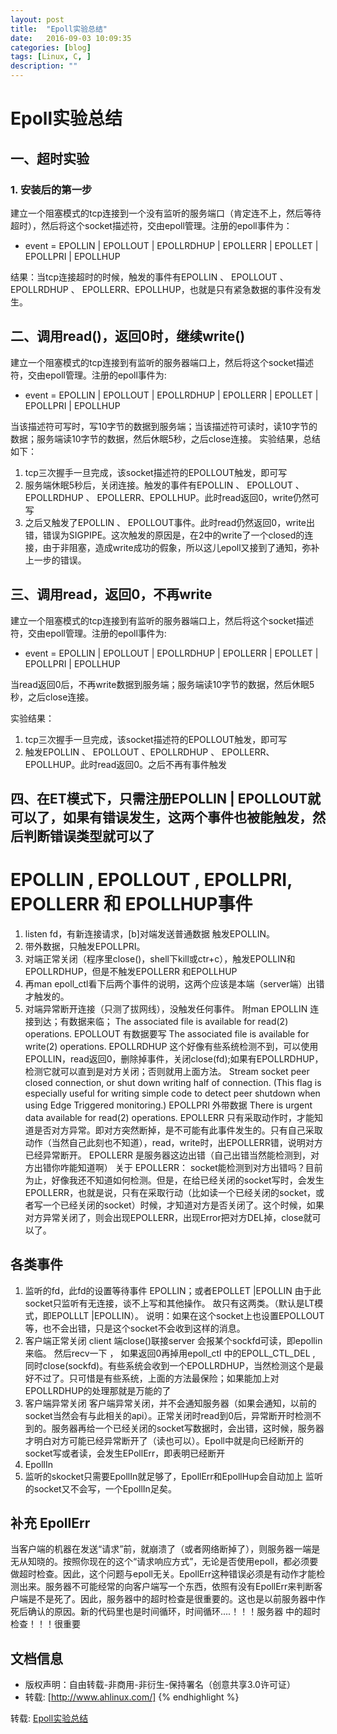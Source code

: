 ```yaml
---
layout: post
title:  "Epoll实验总结"
date:   2016-09-03 10:09:35
categories: [blog]
tags: [Linux, C, ]
description: ""
---
```


# Epoll实验总结


## 一、超时实验

### 1. 安装后的第一步
  
  建立一个阻塞模式的tcp连接到一个没有监听的服务端口（肯定连不上，然后等待超时），然后将这个socket描述符，交由epoll管理。注册的epoll事件为：
  
  + event = EPOLLIN | EPOLLOUT | EPOLLRDHUP | EPOLLERR | EPOLLET | EPOLLPRI | EPOLLHUP

  结果：当tcp连接超时的时候，触发的事件有EPOLLIN 、 EPOLLOUT 、EPOLLRDHUP 、 EPOLLERR、EPOLLHUP，也就是只有紧急数据的事件没有发生。

## 二、调用read()，返回0时，继续write()

建立一个阻塞模式的tcp连接到有监听的服务器端口上，然后将这个socket描述符，交由epoll管理。注册的epoll事件为:

  + event = EPOLLIN | EPOLLOUT | EPOLLRDHUP | EPOLLERR | EPOLLET | EPOLLPRI | EPOLLHUP

当该描述符可写时，写10字节的数据到服务端；当该描述符可读时，读10字节的数据；服务端读10字节的数据，然后休眠5秒，之后close连接。
实验结果，总结如下：

1. tcp三次握手一旦完成，该socket描述符的EPOLLOUT触发，即可写
2. 服务端休眠5秒后，关闭连接。触发的事件有EPOLLIN 、 EPOLLOUT 、EPOLLRDHUP 、 EPOLLERR、EPOLLHUP。此时read返回0，write仍然可写
3. 之后又触发了EPOLLIN 、 EPOLLOUT事件。此时read仍然返回0，write出错，错误为SIGPIPE。这次触发的原因是，在2中的write了一个closed的连接，由于非阻塞，造成write成功的假象，所以这儿epoll又接到了通知，弥补上一步的错误。

## 三、调用read，返回0，不再write

建立一个阻塞模式的tcp连接到有监听的服务器端口上，然后将这个socket描述符，交由epoll管理。注册的epoll事件为:

  + event = EPOLLIN | EPOLLOUT | EPOLLRDHUP | EPOLLERR | EPOLLET | EPOLLPRI | EPOLLHUP

当read返回0后，不再write数据到服务端；服务端读10字节的数据，然后休眠5秒，之后close连接。

实验结果：

1. tcp三次握手一旦完成，该socket描述符的EPOLLOUT触发，即可写
2. 触发EPOLLIN 、 EPOLLOUT 、EPOLLRDHUP 、 EPOLLERR、EPOLLHUP。此时read返回0。之后不再有事件触发

## 四、在ET模式下，只需注册EPOLLIN | EPOLLOUT就可以了，如果有错误发生，这两个事件也被能触发，然后判断错误类型就可以了


# EPOLLIN , EPOLLOUT , EPOLLPRI, EPOLLERR 和 EPOLLHUP事件

1. listen fd，有新连接请求，[b]对端发送普通数据 触发EPOLLIN。
2. 带外数据，只触发EPOLLPRI。
3. 对端正常关闭（程序里close()，shell下kill或ctr+c），触发EPOLLIN和EPOLLRDHUP，但是不触发EPOLLERR 和EPOLLHUP
4. 再man epoll_ctl看下后两个事件的说明，这两个应该是本端（server端）出错才触发的。
5. 对端异常断开连接（只测了拔网线），没触发任何事件。
   附man
   EPOLLIN 连接到达；有数据来临；
     The associated file is available for read(2) operations.
   EPOLLOUT 有数据要写
     The associated file is available for write(2) operations.
   EPOLLRDHUP 这个好像有些系统检测不到，可以使用EPOLLIN，read返回0，删除掉事件，关闭close(fd);如果有EPOLLRDHUP，检测它就可以直到是对方关闭；否则就用上面方法。
     Stream socket peer closed connection, or shut down writing half of connection. (This flag is especially useful for writing simple code to detect peer shutdown when using Edge Triggered monitoring.)
   EPOLLPRI 外带数据
     There is urgent data available for read(2) operations.
   EPOLLERR 只有采取动作时，才能知道是否对方异常。即对方突然断掉，是不可能有此事件发生的。只有自己采取动作（当然自己此刻也不知道），read，write时，出EPOLLERR错，说明对方已经异常断开。
   EPOLLERR 是服务器这边出错（自己出错当然能检测到，对方出错你咋能知道啊）
关于 EPOLLERR：
socket能检测到对方出错吗？目前为止，好像我还不知道如何检测。但是，在给已经关闭的socket写时，会发生EPOLLERR，也就是说，只有在采取行动（比如读一个已经关闭的socket，或者写一个已经关闭的socket）时候，才知道对方是否关闭了。这个时候，如果对方异常关闭了，则会出现EPOLLERR，出现Error把对方DEL掉，close就可以了。

## 各类事件

1. 监听的fd，此fd的设置等待事件
   EPOLLIN；或者EPOLLET |EPOLLIN 
   由于此socket只监听有无连接，谈不上写和其他操作。
   故只有这两类。（默认是LT模式，即EPOLLLT |EPOLLIN）。
   说明：如果在这个socket上也设置EPOLLOUT等，也不会出错，只是这个socket不会收到这样的消息。
2. 客户端正常关闭
   client 端close()联接server 会报某个sockfd可读，即epollin来临。 然后recv一下 ， 如果返回0再掉用epoll_ctl 中的EPOLL_CTL_DEL , 同时close(sockfd)。有些系统会收到一个EPOLLRDHUP，当然检测这个是最好不过了。只可惜是有些系统，上面的方法最保险；如果能加上对EPOLLRDHUP的处理那就是万能的了 
3. 客户端异常关闭
   客户端异常关闭，并不会通知服务器（如果会通知，以前的socket当然会有与此相关的api）。正常关闭时read到0后，异常断开时检测不到的。服务器再给一个已经关闭的socket写数据时，会出错，这时候，服务器才明白对方可能已经异常断开了（读也可以）。Epoll中就是向已经断开的socket写或者读，会发生EPollErr，即表明已经断开
4. EpollIn
5. 监听的skocket只需要EpollIn就足够了，EpollErr和EpollHup会自动加上
   监听的socket又不会写，一个EpollIn足矣。

## 补充 EpollErr
当客户端的机器在发送“请求”前，就崩溃了（或者网络断掉了），则服务器一端是无从知晓的。按照你现在的这个“请求响应方式”，无论是否使用epoll，都必须要做超时检查。因此，这个问题与epoll无关。EpollErr这种错误必须是有动作才能检测出来。服务器不可能经常的向客户端写一个东西，依照有没有EpollErr来判断客户端是不是死了。因此，服务器中的超时检查是很重要的。这也是以前服务器中作死后确认的原因。新的代码里也是时间循环，时间循环....！！！服务器 中的超时检查！！！很重要

文档信息
--------------
* 版权声明：自由转载-非商用-非衍生-保持署名（创意共享3.0许可证）
* 转载: [http://www.ahlinux.com/]
{% endhighlight %}


转载: [Epoll实验总结](http://changzhiwin.blog.163.com/blog/static/7509649620128635410866/)

[jekyll]:      http://jekyllrb.com
[jekyll-gh]:   https://github.com/jekyll/jekyll
[jekyll-help]: https://github.com/jekyll/jekyll-help
